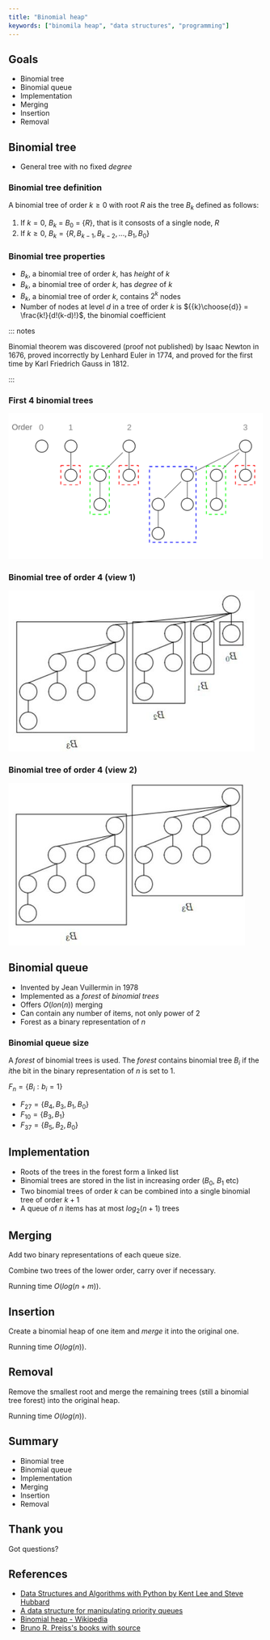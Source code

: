 ```yaml
---
title: "Binomial heap"
keywords: ["binomila heap", "data structures", "programming"]
---
```


## Goals

* Binomial tree
* Binomial queue
* Implementation
* Merging
* Insertion
* Removal

## Binomial tree

* General tree with no fixed *degree*

### Binomial tree definition

A binomial tree of order $k\ge0$ with root $R$ ais the tree $B_k$ defined as follows:

1. If $k = 0$, $B_k$ = $B_0$ = $\{R\}$, that is it consosts of a single node, $R$
2. If $k \ge 0$, $B_k = \{R, B_{k-1}, B_{k-2}, ..., B_1, B_0\}$

### Binomial tree properties

* $B_k$, a binomial tree of order $k$, has *height* of $k$
* $B_k$, a binomial tree of order $k$, has *degree* of $k$
* $B_k$, a binomial tree of order $k$, contains $2^k$ nodes
* Number of nodes at level $d$ in a tree of order $k$ is ${{k}\choose{d}} = \frac{k!}{d!(k-d)!}$, the binomial coefficient

::: notes

Binomial theorem was discovered (proof not published) by Isaac Newton in 1676, proved incorrectly by Lenhard Euler in 1774, and proved for the first time by Karl Friedrich Gauss in 1812.

:::

### First 4 binomial trees

![Binomial trees](images/binomial_trees.svg)

### Binomial tree of order 4 (view 1)

![Binomial tree $B_4$](images/binomial_tree_4a.jpg)


### Binomial tree of order 4 (view 2)

![Binomial tree $B_4$](images/binomial_tree_4b.jpg)

## Binomial queue

* Invented by Jean Vuillermin in 1978
* Implemented as a *forest* of *binomial trees*
* Offers $O(lon(n))$ merging
* Can contain any number of items, not only power of 2
* Forest as a binary representation of $n$

### Binomial queue size

A *forest* of binomial trees is used. The *forest* contains binomial tree $B_i$ if the $i$the bit in the binary representation of $n$ is set to 1.

$F_n = \{B_i : b_i = 1\}$

* $F_{27} = \{B_4, B_3, B_1, B_0\}$
* $F_{10} = \{B_3, B_1\}$
* $F_{37} = \{B_5, B_2, B_0\}$

## Implementation

* Roots of the trees in the forest form a linked list
* Binomial trees are stored in the list in increasing order ($B_0$, $B_1$ etc)
* Two binomial trees of order $k$ can be combined into a single binomial tree of order $k+1$
* A queue of $n$ items has at most $log_2(n + 1)$ trees

## Merging

Add two binary representations of each queue size.

Combine two trees of the lower order, carry over if necessary.

Running time $O(log(n + m))$.

## Insertion

Create a binomial heap of one item and *merge* it into the original one.

Running time $O(log(n))$.

## Removal

Remove the smallest root and merge the remaining trees (still a binomial tree forest) into the original heap.

Running time $O(log(n))$.

## Summary

* Binomial tree
* Binomial queue
* Implementation
* Merging
* Insertion
* Removal

## Thank you

Got questions?

## References

* [Data Structures and Algorithms with Python by Kent Lee and Steve Hubbard](https://dl.acm.org/citation.cfm?id=2732680)
* [A data structure for manipulating priority queues](https://www.cl.cam.ac.uk/teaching/1011/AlgorithII/1978-Vuillemin-queues.pdf)
* [Binomial heap - Wikipedia](https://en.wikipedia.org/wiki/Binomial_heap)
* [Bruno R. Preiss's books with source](https://www3.cs.stonybrook.edu/~algorith/implement/brpreiss/implement.shtml)
